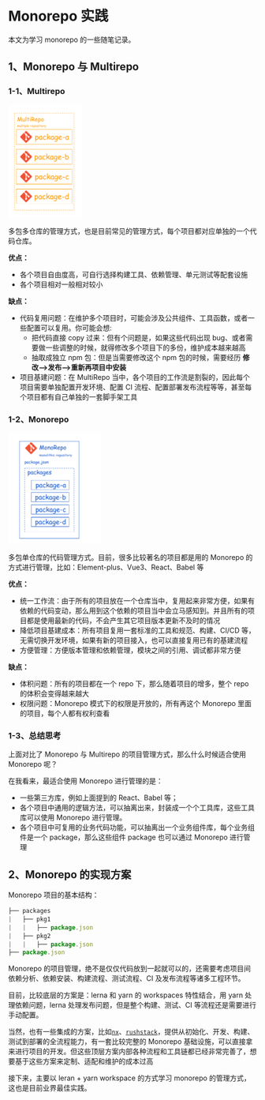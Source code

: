 # Monorepo 实践

本文为学习 monorepo 的一些随笔记录。



## 1、Monorepo 与 Multirepo



### 1-1、Multirepo

 ![](/imgs/img1.png)

多包多仓库的管理方式，也是目前常见的管理方式，每个项目都对应单独的一个代码仓库。

**优点：**

- 各个项目自由度高，可自行选择构建工具、依赖管理、单元测试等配套设施
- 各个项目相对一般相对较小

**缺点：**

- 代码复用问题：在维护多个项目时，可能会涉及公共组件、工具函数，或者一些配置可以复用。你可能会想: 
  - 把代码直接 copy 过来：但有个问题是，如果这些代码出现 bug、或者需要做一些调整的时候，就得修改多个项目下的多份，维护成本越来越高
  - 抽取成独立 npm 包：但是当需要修改这个 npm 包的时候，需要经历 **修改-->发布-->重新再项目中安装**
- 项目基建问题：在 MultiRepo 当中，各个项目的工作流是割裂的，因此每个项目需要单独配置开发环境、配置 CI 流程、配置部署发布流程等等，甚至每个项目都有自己单独的一套脚手架工具



### 1-2、Monorepo

 ![](/imgs/img2.png)

多包单仓库的代码管理方式。目前，很多比较著名的项目都是用的 Monorepo 的方式进行管理，比如：Element-plus、Vue3、React、Babel 等

**优点：**

- 统一工作流：由于所有的项目放在一个仓库当中，复用起来非常方便，如果有依赖的代码变动，那么用到这个依赖的项目当中会立马感知到。并且所有的项目都是使用最新的代码，不会产生其它项目版本更新不及时的情况
- 降低项目基建成本：所有项目复用一套标准的工具和规范、构建、CI/CD 等，无需切换开发环境，如果有新的项目接入，也可以直接复用已有的基建流程
- 方便管理：方便版本管理和依赖管理，模块之间的引用、调试都非常方便

**缺点：**

- 体积问题：所有的项目都在一个 repo 下，那么随着项目的增多，整个 repo 的体积会变得越来越大
- 权限问题：Monorepo 模式下的权限是开放的，所有再这个 Monorepo 里面的项目，每个人都有权利查看



### 1-3、总结思考

上面对比了 Monorepo 与 Multirepo 的项目管理方式，那么什么时候适合使用 Monorepo 呢？

在我看来，最适合使用 Monorepo 进行管理的是：

- 一些第三方库，例如上面提到的 React、Babel 等；
- 各个项目中通用的逻辑方法，可以抽离出来，封装成一个个工具库，这些工具库可以使用 Monorepo 进行管理。
- 各个项目中可复用的业务代码功能，可以抽离出一个业务组件库，每个业务组件是一个 package，那么这些组件 package 也可以通过 Monorepo 进行管理



## 2、Monorepo 的实现方案

Monorepo 项目的基本结构：

```js
├── packages
|   ├── pkg1
|   |   ├── package.json
|   ├── pkg2
|   |   ├── package.json
├── package.json
```

Monorepo 的项目管理，绝不是仅仅代码放到一起就可以的，还需要考虑项目间依赖分析、依赖安装、构建流程、测试流程、CI 及发布流程等诸多工程环节。

目前，比较底层的方案是：lerna 和 yarn 的 workspaces 特性结合，用 yarn 处理依赖问题，lerna 处理发布问题，但是整个构建、测试、CI 等流程还是需要进行手动配置。

当然，也有一些集成的方案，比如[`nx`](https://nx.dev/latest/react/getting-started/getting-started)、[`rushstack`](https://rushstack.io/)，提供从初始化、开发、构建、测试到部署的全流程能力，有一套比较完整的 Monorepo 基础设施，可以直接拿来进行项目的开发。但这些顶层方案内部各种流程和工具链都已经非常完善了，想要基于这些方案来定制、适配和维护的成本过高



接下来，主要以 leran + yarn workspace 的方式学习 monorepo 的管理方式，这也是目前业界最佳实践。









